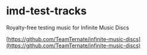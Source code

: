 # imd-test-tracks
Royalty-free testing music for Infinite Music Discs

[https://github.com/TeamTernate/infinite-music-discs](https://github.com/TeamTernate/infinite-music-discs)
